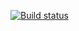 [![Build status](https://ci.appveyor.com/api/projects/status/x03dvv2wu09vw8c8?svg=true)](https://ci.appveyor.com/project/kristinavenevtseva/auto2-4)
